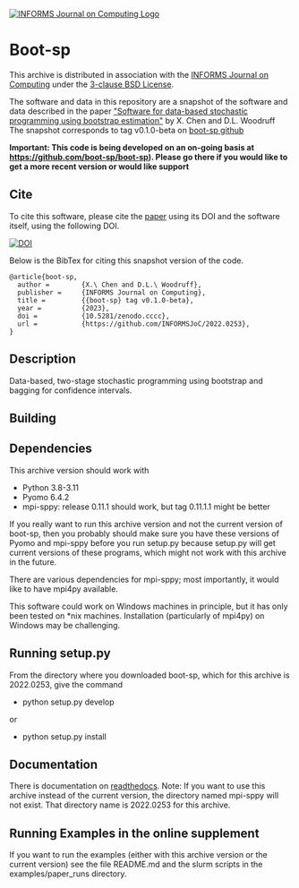 [![INFORMS Journal on Computing Logo](https://INFORMSJoC.github.io/logos/INFORMS_Journal_on_Computing_Header.jpg)](https://pubsonline.informs.org/journal/ijoc)

# Boot-sp

This archive is distributed in association with the [INFORMS Journal on
Computing](https://pubsonline.informs.org/journal/ijoc) under the [3-clause BSD License](LICENSE).

The software and data in this repository are a snapshot of the software and data
described in the paper
["Software for data-based stochastic programming using bootstrap estimation"](https://doi.org/aa.bbbb/ijoc.yyy.zzzz) by X. Chen and D.L. Woodruff
The snapshot corresponds to tag v0.1.0-beta on [boot-sp github](https://github.com/boot-sp/boot-sp)


**Important: This code is being developed on an on-going basis at 
https://github.com/boot-sp/boot-sp). Please go there if you would like to
get a more recent version or would like support**

## Cite

To cite this software, please cite the [paper](https://doi.org/aa.bbbb/ijoc.yyy.zzzz) using its DOI and the software itself, using the following DOI.

[![DOI](https://zenodo.org/badge/cccc.svg)](https://zenodo.org/badge/latestdoi/cccc)

Below is the BibTex for citing this snapshot version of the code.

```
@article{boot-sp,
  author =        {X.\ Chen and D.L.\ Woodruff},
  publisher =     {INFORMS Journal on Computing},
  title =         {{boot-sp} tag v0.1.0-beta},
  year =          {2023},
  doi =           {10.5281/zenodo.cccc},
  url =           {https://github.com/INFORMSJoC/2022.0253},
}  
```

## Description

Data-based, two-stage stochastic programming using bootstrap and bagging for confidence intervals.

## Building

## Dependencies

This archive version should work with

- Python 3.8-3.11
- Pyomo 6.4.2
- mpi-sppy: release 0.11.1 should work, but tag 0.11.1.1 might be better

If you really want to run this archive version and not the current version of boot-sp, then
you probably should make sure you have these versions of Pyomo and mpi-sppy
before you run setup.py because setup.py will get current versions of these
programs, which might not work with this archive in the future.

There are various dependencies for mpi-sppy; most importantly, it would like to have mpi4py available.

This software could work on Windows machines in principle, but it has only been tested on *nix machines.
Installation (particularly of mpi4py) on Windows may be challenging.

## Running setup.py

From the directory where you downloaded boot-sp, which for this archive is 2022.0253,
give the command

- python setup.py develop

or

- python setup.py install


## Documentation

There is documentation on [readthedocs](https://boot-sp.readthedocs.io/en/latest/). Note: If
you want to use this archive instead of the current version, the directory named
mpi-sppy will not exist. That directory name is 2022.0253 for this archive.

## Running Examples in the online supplement

If you want to run the examples (either with this archive version or the current version)
see the file README.md and the slurm scripts in the examples/paper_runs directory.



